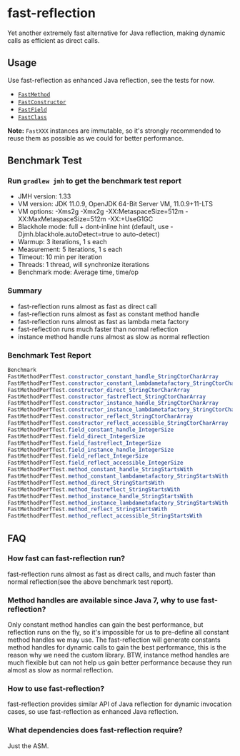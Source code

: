 # fast-reflection
Yet another extremely fast alternative for Java reflection, making dynamic calls as efficient as direct calls.

## Usage
Use fast-reflection as enhanced Java reflection, see the tests for now.
* [`FastMethod`](https://github.com/danielsun1106/fast-reflection/blob/main/src/test/java/me/sunlan/fastreflection/FastMethodTest.java)
* [`FastConstructor`](https://github.com/danielsun1106/fast-reflection/blob/main/src/test/java/me/sunlan/fastreflection/FastConstructorTest.java)
* [`FastField`](https://github.com/danielsun1106/fast-reflection/blob/main/src/test/java/me/sunlan/fastreflection/FastFieldTest.java)
* [`FastClass`](https://github.com/danielsun1106/fast-reflection/blob/main/src/test/java/me/sunlan/fastreflection/FastClassTest.java)

**Note:** `FastXXX` instances are immutable, so it's strongly recommended to reuse them as possible as we could for better performance.

## Benchmark Test
### Run `gradlew jmh` to get the benchmark test report

* JMH version: 1.33
* VM version: JDK 11.0.9, OpenJDK 64-Bit Server VM, 11.0.9+11-LTS
* VM options: -Xms2g -Xmx2g -XX:MetaspaceSize=512m -XX:MaxMetaspaceSize=512m -XX:+UseG1GC
* Blackhole mode: full + dont-inline hint (default, use -Djmh.blackhole.autoDetect=true to auto-detect)
* Warmup: 3 iterations, 1 s each
* Measurement: 5 iterations, 1 s each
* Timeout: 10 min per iteration
* Threads: 1 thread, will synchronize iterations
* Benchmark mode: Average time, time/op

### Summary
* fast-reflection runs almost as fast as direct call
* fast-reflection runs almost as fast as constant method handle
* fast-reflection runs almost as fast as lambda meta factory
* fast-reflection runs much faster than normal reflection
* instance method handle runs almost as slow as normal reflection

### Benchmark Test Report
```java
Benchmark                                                                      Mode  Cnt   Score   Error  Units
FastMethodPerfTest.constructor_constant_handle_StringCtorCharArray             avgt   15  12.140 ± 0.064  ns/op
FastMethodPerfTest.constructor_constant_lambdametafactory_StringCtorCharArray  avgt   15  12.137 ± 0.052  ns/op
FastMethodPerfTest.constructor_direct_StringCtorCharArray                      avgt   15  12.066 ± 0.031  ns/op
FastMethodPerfTest.constructor_fastreflect_StringCtorCharArray                 avgt   15  14.169 ± 0.053  ns/op
FastMethodPerfTest.constructor_instance_handle_StringCtorCharArray             avgt   15  16.098 ± 0.145  ns/op
FastMethodPerfTest.constructor_instance_lambdametafactory_StringCtorCharArray  avgt   15  12.263 ± 0.428  ns/op
FastMethodPerfTest.constructor_reflect_StringCtorCharArray                     avgt   15  17.296 ± 0.029  ns/op
FastMethodPerfTest.constructor_reflect_accessible_StringCtorCharArray          avgt   15  16.646 ± 0.104  ns/op
FastMethodPerfTest.field_constant_handle_IntegerSize                           avgt   15   2.574 ± 0.165  ns/op
FastMethodPerfTest.field_direct_IntegerSize                                    avgt   15   2.692 ± 0.037  ns/op
FastMethodPerfTest.field_fastreflect_IntegerSize                               avgt   15   3.365 ± 0.034  ns/op
FastMethodPerfTest.field_instance_handle_IntegerSize                           avgt   15   6.477 ± 0.141  ns/op
FastMethodPerfTest.field_reflect_IntegerSize                                   avgt   15   5.801 ± 0.378  ns/op
FastMethodPerfTest.field_reflect_accessible_IntegerSize                        avgt   15   5.026 ± 0.006  ns/op
FastMethodPerfTest.method_constant_handle_StringStartsWith                     avgt   15   2.584 ± 0.173  ns/op
FastMethodPerfTest.method_constant_lambdametafactory_StringStartsWith          avgt   15   2.975 ± 0.117  ns/op
FastMethodPerfTest.method_direct_StringStartsWith                              avgt   15   2.873 ± 0.150  ns/op
FastMethodPerfTest.method_fastreflect_StringStartsWith                         avgt   15   3.206 ± 0.212  ns/op
FastMethodPerfTest.method_instance_handle_StringStartsWith                     avgt   15   8.924 ± 0.312  ns/op
FastMethodPerfTest.method_instance_lambdametafactory_StringStartsWith          avgt   15   3.539 ± 0.235  ns/op
FastMethodPerfTest.method_reflect_StringStartsWith                             avgt   15  10.681 ± 0.626  ns/op
FastMethodPerfTest.method_reflect_accessible_StringStartsWith                  avgt   15   9.322 ± 0.341  ns/op
```

## FAQ
### How fast can fast-reflection run?
fast-reflection runs almost as fast as direct calls, and much faster than normal reflection(see the above benchmark test report).

### Method handles are available since Java 7, why to use fast-reflection?
Only constant method handles can gain the best performance, but reflection runs on the fly, so it's impossible for us to pre-define all constant method handles we may use. The fast-reflection will generate constants method handles for dynamic calls to gain the best performance, this is the reason why we need the custom library. BTW, instance method handles are much flexible but can not help us gain better performance because they run almost as slow as normal reflection.

### How to use fast-reflection?
fast-reflection provides similar API of Java reflection for dynamic invocation cases, so use fast-reflection as enhanced Java reflection.

### What dependencies does fast-reflection require?
Just the ASM.
